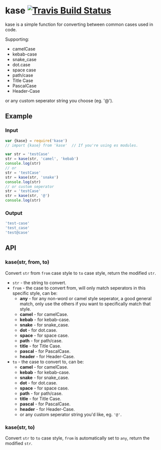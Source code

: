 [travis]:       https://travis-ci.org/arccoza/kase
[travis-img]:   https://img.shields.io/travis/arccoza/kase.svg

# kase [![Travis Build Status][travis-img]][travis]
kase is a simple function for converting between common cases used in code.

Supporting:

* camelCase
* kebab-case
* snake_case
* dot.case
* space case
* path/case
* Title Case
* PascalCase
* Header-Case

or any custom seperator string you choose (eg. '@').

## Example

### Input

```js
var {kase} = require('kase')
// import {kase} from 'kase'  // If you're using es modules.

var str = 'testCase'
str = kase(str, 'camel', 'kebab')
console.log(str)
// or
str = 'testCase'
str = kase(str, 'snake')
console.log(str)
// or custom seperator
str = 'testCase'
str = kase(str, '@')
console.log(str)
```

### Output

```js
'test-case'
'test_case'
'test@case'
```

## API

### kase(str, from, to)

Convert `str` from `from` case style to `to` case style, return the modified `str`.

* `str` - the string to convert.
* `from` - the case to convert from, will only match seperators in this specific style, can be:
  * **any** - for any non-word or camel style seperator, a good general match, only use the others if you want to specifically match that style.
  * **camel** - for camelCase.
  * **kebab** - for kebab-case.
  * **snake** - for snake_case.
  * **dot** - for dot.case.
  * **space** - for space case.
  * **path** - for path/case.
  * **title** - for Title Case.
  * **pascal** - for PascalCase.
  * **header** - for Header-Case.
* `to` - the case to convert to, can be:
  * **camel** - for camelCase.
  * **kebab** - for kebab-case.
  * **snake** - for snake_case.
  * **dot** - for dot.case.
  * **space** - for space case.
  * **path** - for path/case.
  * **title** - for Title Case.
  * **pascal** - for PascalCase.
  * **header** - for Header-Case.
  * or any custom seperator string you'd like, eg. `'@'`.

### kase(str, to)

Convert `str` to `to` case style, `from` is automatically set to `any`, return the modified `str`.
